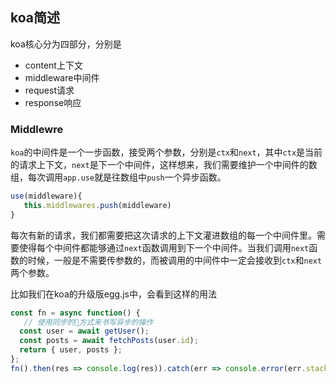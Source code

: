 ## koa简述

koa核心分为四部分，分别是
* content上下文
* middleware中间件
* request请求
* response响应

### Middlewre
`koa`的中间件是一个一步函数，接受两个参数，分别是`ctx`和`next`，其中`ctx`是当前的请求上下文，`next`是下一个中间件，这样想来，我们需要维护一个中间件的数组，每次调用`app.use`就是往数组中`push`一个异步函数。
```js
use(middleware){
   this.middlewares.push(middleware)
}
```
每次有新的请求，我们都需要把这次请求的上下文灌进数组的每一个中间件里。需要使得每个中间件都能够通过`next`函数调用到下一个中间件。当我们调用`next`函数的时候，一般是不需要传参数的，而被调用的中间件中一定会接收到`ctx`和`next`两个参数。


比如我们在koa的升级版egg.js中，会看到这样的用法            
```js
const fn = async function() {
   // 使用同步的方式来书写异步的操作
  const user = await getUser();
  const posts = await fetchPosts(user.id); 
  return { user, posts };
};
fn().then(res => console.log(res)).catch(err => console.error(err.stack));
```






